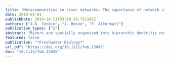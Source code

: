 ```yaml
---
title: "Metacommunities in river networks: The importance of network structure and connectivity on patterns and processes"
date: 2018-01-01
publishDate: 2019-10-11T03:00:20.751185Z
authors: ["J.D. Tonkin", "J. Heino", "F. Altermatt"]
publication_types: ["2"]
abstract: "Rivers are spatially organised into hierarchic dendritic networks. This unique physical structure and the associated directionality of physical flows set them apart from most other environments by regulating the dispersal of resident biota and therefore the distribution of biodiversity. The aim of this special issue is to highlight the importance of the river network on structuring biodiversity, particularly through metacommunity dynamics and associated dispersal processes. The issue covers a wide range of topics, including disease spread, nutrient uptake, trophic dynamics, effects of anthropogenic stressors and the joint roles of dispersal and environmental filtering. Contributions employ a broad range of approaches, including field and laboratory experiments, modelling, population genetics and conceptual synthesis. Although these studies represent just a sample of the research that is being performed on biodiversity and metacommunity dynamics in river networks, several important findings have emerged; a common theme being that the structure of the network and spatial dynamics clearly influence the dynamics of populations and communities, and their functions. By taking a broad taxonomic focus (from diatoms and protists to fish), and spanning a large geographic gradient (from the tropics to the subarctic), this special issue provides a broad look at the dynamics that occur in river networks relating to their unique makeup. We hope that this selection of studies spurs additional research on these interesting, globally important, yet severely threatened ecological systems."
featured: false
publication: "*Freshwater Biology*"
url_pdf: "https://doi.org/10.1111/fwb.13045"
doi: "10.1111/fwb.13045"
---
```


